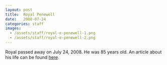 ```yaml
---
layout: post
title:  Royal Penewell
date:   2008-07-24
categories: staff
images:
  - /assets/staff/royal-e-penewell-1.png
  - /assets/staff/royal-e-penewell-2.png
---
```

Royal passed away on July 24, 2008. He was 85 years old. An article about his life can be found [here](https://www.heraldnet.com/news/retired-math-teacher-never-stopped-giving-lessons/).

